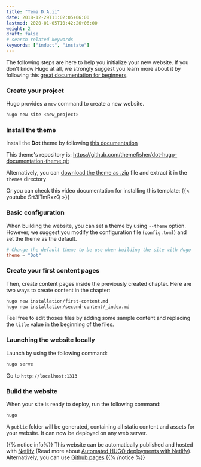 ```yaml
---
title: "Tema D.A.ii"
date: 2018-12-29T11:02:05+06:00
lastmod: 2020-01-05T10:42:26+06:00
weight: 2
draft: false
# search related keywords
keywords: ["induct", "instate"]
---
```


The following steps are here to help you initialize your new website. If you don't know Hugo at all, we strongly suggest you learn more about it by following this [great documentation for beginners](https://gohugo.io/overview/quickstart/).

### Create your project

Hugo provides a `new` command to create a new website.

```bash
hugo new site <new_project>
```

### Install the theme

Install the **Dot** theme by following [this documentation](https://gohugo.io/themes/installing/)

This theme's repository is: https://github.com/themefisher/dot-hugo-documentation-theme.git

Alternatively, you can [download the theme as .zip](https://github.com/themefisher/dot-hugo-documentation-theme/archive/master.zip) file and extract it in the `themes` directory

Or you can check this video documentation for installing this template:
{{< youtube Srt3lTmRxzQ >}}

### Basic configuration

When building the website, you can set a theme by using `--theme` option. However, we suggest you modify the configuration file (`config.toml`) and set the theme as the default.

```toml
# Change the default theme to be use when building the site with Hugo
theme = "Dot"
```


### Create your first content pages

Then, create content pages inside the previously created chapter. Here are two ways to create content in the chapter:

```bash
hugo new installation/first-content.md
hugo new installation/second-content/_index.md
```

Feel free to edit thoses files by adding some sample content and replacing the `title` value in the beginning of the files. 

### Launching the website locally

Launch by using the following command:

```bash
hugo serve
```

Go to `http://localhost:1313`

### Build the website

When your site is ready to deploy, run the following command:

```bash
hugo
```

A `public` folder will be generated, containing all static content and assets for your website. It can now be deployed on any web server.

{{% notice info%}}
This website can be automatically published and hosted with [Netlify](https://www.netlify.com/) (Read more about [Automated HUGO deployments with Netlify](https://www.netlify.com/blog/2015/07/30/hosting-hugo-on-netlifyinsanely-fast-deploys/)). Alternatively, you can use [Github pages](https://gohugo.io/hosting-and-deployment/hosting-on-github/)
{{% /notice %}}